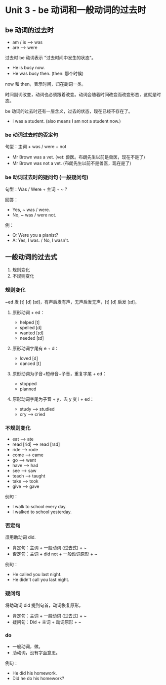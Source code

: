 # Unit 3 - be 动词和一般动词的过去时

## be 动词的过去时

- am / is --> was
- are --> were

过去时 be 动词表示 "过去时间中发生的状态"。

- He is busy now.
- He was busy then. (then: 那个时候)

now 和 then，表示时间，归在副词一类。

时间副词改变，动词也必须跟着改变。动词会随着时间改变而改变形态，这就是时态。

be 动词的过去时还有一层含义，过去的状态，现在已经不存在了。

- I was a student. (also means I am not a student now.)

### be 动词过去时的否定句

句型：主词 + was / were + not

- Mr Brown was a vet. (vet: 兽医。布朗先生以前是兽医，现在不是了)
- Mr Brown was not a vet. (布朗先生以前不是兽医，现在是了)

### be 动词过去时的疑问句 (一般疑问句)

句型：Was / Were + 主词 + ~ ?

回答：

- Yes, ~ was / were.
- No, ~ was / were not.

例：

- Q: Were you a pianist?
- A: Yes, I was. / No, I wasn't.

## 一般动词的过去式

1. 规则变化
1. 不规则变化

### 规则变化

~ed 发 [t] [d] [ɪd]，有声后发有声，无声后发无声，[t] [d] 后发 [ɪd]。

1. 原形动词 + ed：
   - helped [t]
   - spelled [d]
   - wanted [ɪd]
   - needed [ɪd]

1. 原形动词字尾有 e + d：
   - loved [d]
   - danced [t]
    
1. 原形动词为子音+短母音+子音，重复字尾 + ed：
   - stopped
   - planned
    
1. 原形动词字尾为子音 + y，去 y 变 i + ed：
   - study --> studied
   - cry --> cried
    
### 不规则变化

- eat --> ate
- read [rid] --> read [rɛd]
- ride --> rode
- come --> came
- go --> went
- have --> had
- see --> saw
- teach --> taught
- take --> took
- give --> gave

例句：

- I walk to school every day.
- I walked to school yesterday.

### 否定句

须用助动词 did.

- 肯定句：主词 + 一般动词 (过去式) + ~
- 否定句：主词 + did not + 一般动词原形 + ~

例句：

- He called you last night.
- He didn't call you last night.

### 疑问句

将助动词 did 提到句首，动词恢复原形。

- 肯定句：主词 + 一般动词 (过去式) + ~
- 疑问句：Did + 主词 + 动词原形 + ~

### do

- 一般动词，做。
- 助动词，没有字面意思。

例句：

- He did his homework.
- Did he do his homework?
